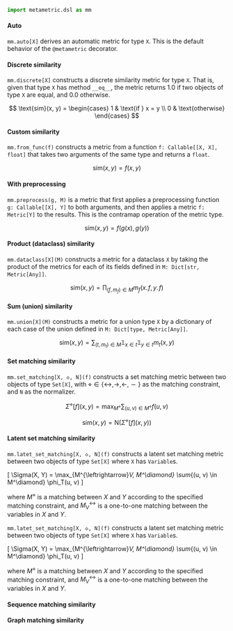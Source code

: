 ```python
import metametric.dsl as mm
```

#### Auto

`mm.auto[X]` derives an automatic metric for type `X`. This is the default behavior of the `@metametric` decorator.

#### Discrete similarity

`mm.discrete[X]` constructs a discrete similarity metric for type `X`. That is, given that type `X` has method `__eq__`,
the metric returns 1.0 if two objects of type `X` are equal, and 0.0 otherwise.

$$ \text{sim}(x, y) = \begin{cases} 1 & \text{if } x = y \\ 0 & \text{otherwise} \end{cases} $$

#### Custom similarity

`mm.from_func(f)` constructs a metric from a function `f: Callable[[X, X], float]` that takes two arguments of the same
type and returns a `float`.

$$ \text{sim}(x, y) = f(x, y) $$

#### With preprocessing

`mm.preprocess(g, M)` is a metric that first applies a preprocessing function `g: Callable[[X], Y]` to both arguments,
and then applies a metric `f: Metric[Y]` to the results.
This is the contramap operation of the metric type.

$$ \text{sim}(x, y) = f(g(x), g(y)) $$

#### Product (dataclass) similarity

`mm.dataclass[X](M)` constructs a metric for a dataclass `X` by taking the product of the metrics for each of its fields
defined in `M: Dict[str, Metric[Any]]`.

$$ \text{sim}(x, y) = \prod_{(f, m_f) \in M} m_f(x.\!f, y.\!f) $$

#### Sum (union) similarity

`mm.union[X](M)` constructs a metric for a union type `X` by a dictionary of each case of the union defined
in `M: Dict[type, Metric[Any]]`.

$$ \text{sim}(x, y) = \sum_{(t, m_t) \in M} \mathbb{1}_{x \in t} \mathbb{1}_{y \in t} m_t(x, y) $$

#### Set matching similarity

`mm.set_matching[X, ◇, N](f)` constructs a set matching metric between two objects of type `Set[X]`,
with $\diamond \in \{\leftrightarrow, \to, \leftarrow, \sim\}$ as the matching constraint, and `N` as the normalizer.

$$ \Sigma^{\diamond}[f](x, y) = \max_{M^\diamond} \sum_{(u, v) \in M^\diamond} f(u, v) $$

$$ \textrm{sim}(x, y) = \mathsf{N}(\Sigma^{\diamond}[f](x, y)) $$

#### Latent set matching similarity
`mm.latet_set_matching[X, ◇, N](f)` constructs a latent set matching metric between two objects of type `Set[X]` where `X` has `Variable`s.

\[ \Sigma(X, Y) = \max_{M^{\leftrightarrow}_V, M^\diamond} \sum_{(u, v) \in M^\diamond} \phi_T(u, v) \]

where $M^\diamond$ is a matching between $X$ and $Y$ according to the specified matching constraint, and
$M^\leftrightarrow_V$ is a one-to-one matching between the variables in $X$ and $Y$.

`mm.latet_set_matching[X, ◇, N](f)` constructs a latent set matching metric between two objects of type `Set[X]`
where `X` has `Variable`s.

\[ \Sigma(X, Y) = \max_{M^{\leftrightarrow}_V, M^\diamond} \sum_{(u, v) \in M^\diamond} \phi_T(u, v) \]

where $M^\diamond$ is a matching between $X$ and $Y$ according to the specified matching constraint, and
$M^\leftrightarrow_V$ is a one-to-one matching between the variables in $X$ and $Y$.

#### Sequence matching similarity

#### Graph matching similarity
